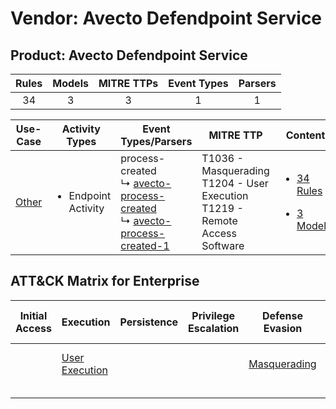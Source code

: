 Vendor: Avecto Defendpoint Service
==================================
Product: Avecto Defendpoint Service
-----------------------------------
| Rules | Models | MITRE TTPs | Event Types | Parsers |
|:-----:|:------:|:----------:|:-----------:|:-------:|
|  34   |   3    |     3      |      1      |    1    |

|                Use-Case                | Activity Types                      | Event Types/Parsers                                                                                                                                                                      | MITRE TTP                                                                            | Content                                                                                                                                 |
|:--------------------------------------:| ----------------------------------- | ---------------------------------------------------------------------------------------------------------------------------------------------------------------------------------------- | ------------------------------------------------------------------------------------ | --------------------------------------------------------------------------------------------------------------------------------------- |
| [Other](../../../UseCases/uc_other.md) | <ul><li>Endpoint Activity</li></ul> |  process-created<br> ↳ [avecto-process-created](Parsers/parserContent_avecto-process-created.md)<br> ↳ [avecto-process-created-1](Parsers/parserContent_avecto-process-created-1.md)<br> | T1036 - Masquerading<br>T1204 - User Execution<br>T1219 - Remote Access Software<br> | [<ul><li>34 Rules</li></ul><ul><li>3 Models</li></ul>](Rules_Models/r_m_avecto_defendpoint_service_avecto_defendpoint_service_Other.md) |

ATT&CK Matrix for Enterprise
----------------------------
| Initial Access | Execution                                                           | Persistence | Privilege Escalation | Defense Evasion                                                   | Credential Access | Discovery | Lateral Movement | Collection | Command and Control                                                         | Exfiltration | Impact |
| -------------- | ------------------------------------------------------------------- | ----------- | -------------------- | ----------------------------------------------------------------- | ----------------- | --------- | ---------------- | ---------- | --------------------------------------------------------------------------- | ------------ | ------ |
|                | [User Execution](https://attack.mitre.org/techniques/T1204)<br><br> |             |                      | [Masquerading](https://attack.mitre.org/techniques/T1036)<br><br> |                   |           |                  |            | [Remote Access Software](https://attack.mitre.org/techniques/T1219)<br><br> |              |        |